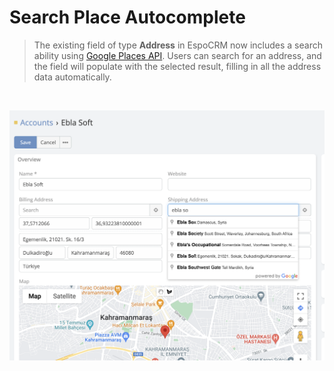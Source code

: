 # Search Place Autocomplete

> The existing field of type **Address** in EspoCRM now includes a search ability
> using [Google Places API](https://developers.google.com/maps/documentation/places/web-service/overview). Users can
> search for an address, and the field will populate with the selected result, filling in all the address data
> automatically.

<br>

![search](../../_static/images/extensions/map-plus/search-place-auto.png)